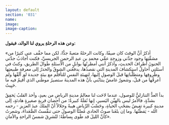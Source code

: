 ```yaml
---
layout: default
section: '031'
name:
image:
image-caption:
---
```


**وعن هذه الرحلةِ يروي لنا الوالد، فيقول:**

«أذكرُ أنَّ الوقتَ كان صيفًا، وكانت الرحلةُ متعبةً جدًّا، لكن مما خفَّف عني كثيرًا من مشقَّتِها وجود جدَّتي وزوجةِ عمِّي محمدِ بنِ عبدِ الرحمنِ الجريسيِّ، فكنت أجاذبُ جدَّتي الحنونَ أطرافَ الحديثِ، وأذكرُ أنني أمطرتُها بوابلٍ من الأسئلةِ طَوالَ الطريق، وكنتُ في أسئلتي أحاولُ استكشافَ المدينةِ التي نقصدُها، يدفعُني الشوقُ والحذرُ إلى معرفةِ طبيعتِها وظُروفِها ومتطلَّباتِها قبلَ الوصولِ إليها، لتهيئةِ النفسِ للتأقلُم مع بيئةٍ جديدة لم آلَفْها ولم أعرِفْها من قبلُ، وشعورٌ غامضٌ ينتابُني بأنَّ هذه المدينةَ ستصيرُ موطني الذي أُقيمُ فيه ما حَيِيتُ.

بدأ العدُّ التنازليُّ للوصول، عندما لاحَت لنا معالمُ مدينةِ الرياضِ من بعيدٍ، وأخذ القلبُ يَخفِقُ بشدَّةٍ، فالأمرُ ليس بالهيِّنِ اليَسيرِ، إنها نُقلَةٌ كبيرةٌ؛ من أحضان قريةٍ صغيرةٍ هادئةٍ، إلى مدينةٍ كبيرة تفيضُ بصَخَبِ الحياةِ، وحَسْبُ الرِّياضِ هيبةً وجلالاً أنّ الملكَ عبدَ العزيزِ - رحمه الله - يَقطُنُها. وما إن بلغَنا صوتُ الحادي مُعلنًا الوصولَ حتى تنفَّستُ الصُّعَداءَ، وشعرتُ كأنَّ الليلَ قد طَوى بِساطَهُ؛ لتُشرِقَ شمسُ الراحةِ والأمانِ».
